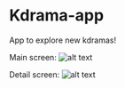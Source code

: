 # Kdrama-app
App to explore new kdramas!

Main screen: ![alt text](http://i.imgur.com/yZ3NKJ5l.jpg "Main screen")

Detail screen: ![alt text](http://i.imgur.com/SEb30Pwl.png "Detail screen")
